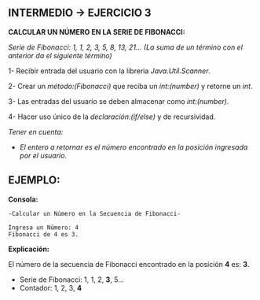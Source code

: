 <h2>INTERMEDIO -> EJERCICIO 3</h2>

**CALCULAR UN NÚMERO EN LA SERIE DE FIBONACCI:**

*Serie de Fibonacci: 1, 1, 2, 3, 5, 8, 13, 21...*
*(La suma de un término con el anterior da el siguiente término)*

1- Recibir entrada del usuario con la libreria *Java.Util.Scanner*.

2- Crear un *método:(Fibonacci)* que reciba un *int:(number)* y retorne un *int*.

3- Las entradas del usuario se deben almacenar como *int:(number)*.

4- Hacer uso único de la *declaración:(if/else)* y de recursividad.

*Tener en cuenta:*
* *El entero a retornar es el número encontrado en la posición ingresada por el usuario.*

<h2>EJEMPLO:</h2>

**Consola:**

```
-Calcular un Número en la Secuencia de Fibonacci-

Ingresa un Número: 4
Fibonacci de 4 es 3.
```

**Explicación:**

El número de la secuencia de Fibonacci encontrado en la posición **4** es: **3**.

* Serie de Fibonacci: 1, 1, 2, **3**, 5...
* Contador:           1, 2, 3, **4**